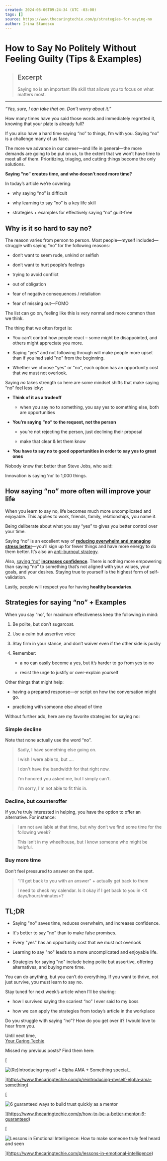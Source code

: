 ```yaml
---
created: 2024-05-06T09:24:34 (UTC -03:00)
tags: []
source: https://www.thecaringtechie.com/p/strategies-for-saying-no
author: Irina Stanescu
---
```


# How to Say No Politely Without Feeling Guilty (Tips & Examples)

> ## Excerpt
> Saying no is an important life skill that allows you to focus on what matters most.

---
_“Yes, sure, I can take that on. Don’t worry about it.”_

How many times have you said those words and immediately regretted it, knowing that your plate is already full?

If you also have a hard time saying “no” to things, I’m with you. Saying “no” is a challenge many of us face.

The more we advance in our career—and life in general—the more demands are going to be put on us, to the extent that we won’t have time to meet all of them. Prioritizing, triaging, and cutting things become the only solutions.

**Saying “no” creates time, and who doesn’t need more time?**

In today’s article we’re covering:

-   why saying “no” is difficult
    
-   why learning to say “no” is a key life skill
    
-   strategies + examples for effectively saying “no” guilt-free
    

## **Why is it so hard to say no?**

The reason varies from person to person. Most people—myself included—struggle with saying “no” for the following reasons:

-   don’t want to seem rude, unkind or selfish
    
-   don’t want to hurt people’s feelings
    
-   trying to avoid conflict
    
-   out of obligation
    
-   fear of negative consequences / retaliation
    
-   fear of missing out—FOMO
    

The list can go on, feeling like this is very normal and more common than we think.

The thing that we often forget is:

-   You can’t control how people react – some might be disappointed, and others might appreciate you more.
    
-   Saying "yes" and not following through will make people more upset than if you had said "no" from the beginning.
    
-   Whether we choose "yes" or "no", each option has an opportunity cost that we must not overlook.
    

Saying _no_ takes strength so here are some mindset shifts that make saying “no” feel less icky:

-   **Think of it as a tradeoff**
    
    -   when you say no to something, you say yes to something else, both are opportunities
        
-   **You’re saying “no” to the request, not the person**
    
    -   you’re not rejecting the person, just declining their proposal
        
    -   make that clear & let them know
        
-   **You have to say no to good opportunities in order to say yes to great ones**
    

Nobody knew that better than Steve Jobs, who said:

Innovation is saying ‘no’ to 1,000 things.

## **How saying “no” more often will improve your life**

When you learn to say no, life becomes much more uncomplicated and enjoyable. This applies to work, friends, family, relationships, you name it.

Being deliberate about what you say “yes” to gives you better control over your time.

Saying “no” is an excellent way of **[reducing overwhelm and managing stress better](https://www.harleytherapy.co.uk/counselling/saying-no.htm)**—you’ll sign up for fewer things and have more energy to do them better. It’s also an [anti-burnout strategy](https://www.thecaringtechie.com/i/38548756/say-no).

Also, [saying “no”](https://www.psychologytoday.com/us/blog/mind-matters-from-menninger/202111/the-power-of-saying-no) **[increases confidence](https://www.psychologytoday.com/us/blog/mind-matters-from-menninger/202111/the-power-of-saying-no)**. There is nothing more empowering than saying “no” to something that’s not aligned with your values, your goals, and your desires. Staying true to yourself is the highest form of self-validation.

Lastly, people will respect you for having **healthy boundaries**.

## **Strategies for saying “no” + Examples**

When you say “no”, for maximum effectiveness keep the following in mind:

1.  Be polite, but don’t sugarcoat.
    
2.  Use a calm but assertive voice
    
3.  Stay firm in your stance, and don’t waiver even if the other side is pushy
    
4.  Remember:
    
    -   a no can easily become a yes, but it’s harder to go from yes to no
        
    -   resist the urge to justify or over-explain yourself
        

Other things that might help:

-   having a prepared response—or script on how the conversation might go.
    
-   practicing with someone else ahead of time
    

Without further ado, here are my favorite strategies for saying no:

### **Simple decline**

Note that none actually use the word “no”.

> Sadly, I have something else going on.
> 
> I wish I were able to, but ….
> 
> I don't have the bandwidth for that right now.
> 
> I'm honored you asked me, but I simply can't.
> 
> I'm sorry, I'm not able to fit this in.

### **Decline, but counteroffer**

If you’re truly interested in helping, you have the option to offer an alternative. For instance:

> I am not available at that time, but why don’t we find some time for the following week?
> 
> This isn’t in my wheelhouse, but I know someone who might be helpful.

### **Buy more time**

Don’t feel pressured to answer on the spot.

> “I’ll get back to you with an answer” + actually get back to them
> 
> I need to check my calendar. Is it okay if I get back to you in <X days/hours/minutes>?

## **TL;DR**

-   Saying "no" saves time, reduces overwhelm, and increases confidence.
    
-   It's better to say "no" than to make false promises.
    
-   Every "yes" has an opportunity cost that we must not overlook
    
-   Learning to say "no" leads to a more uncomplicated and enjoyable life.
    
-   Strategies for saying "no" include being polite but assertive, offering alternatives, and buying more time.
    

You can do anything, but you can’t do everything. If you want to thrive, not just survive, you must learn to say no.

Stay tuned for next week’s article when I’ll be sharing:

-   how I survived saying the scariest “no” I ever said to my boss
    
-   how we can apply the strategies from today’s article in the workplace
    

Do you struggle with saying “no”? How do you get over it? I would love to hear from you.

Until next time,  
[Your Caring Techie](https://irinastanescu.com/)

Missed my previous posts? Find them here:

[

![(Re)Introducing myself + Elpha AMA + Something special...](https://substackcdn.com/image/fetch/w_140,h_140,c_fill,f_auto,q_auto:good,fl_progressive:steep,g_auto/https%3A%2F%2Fsubstack-post-media.s3.amazonaws.com%2Fpublic%2Fimages%2F5b1a73b2-1e8c-4372-855f-14007813aa6e_1608x1050.png)

](https://www.thecaringtechie.com/p/reintroducing-myself-elpha-ama-something)

[

![6 guaranteed ways to build trust quickly as a mentor](https://substackcdn.com/image/fetch/w_140,h_140,c_fill,f_auto,q_auto:good,fl_progressive:steep,g_auto/https%3A%2F%2Fsubstack-post-media.s3.amazonaws.com%2Fpublic%2Fimages%2Fa36f86ed-39b4-43fd-a1e3-7156a12d120f_1090x728.png)

](https://www.thecaringtechie.com/p/how-to-be-a-better-mentor-6-guaranteed)

[

![Lessons in Emotional Intelligence: How to make someone truly feel heard and seen](https://substackcdn.com/image/fetch/w_140,h_140,c_fill,f_auto,q_auto:good,fl_progressive:steep,g_auto/https%3A%2F%2Fsubstack-post-media.s3.amazonaws.com%2Fpublic%2Fimages%2Fc19e910b-6769-46de-9256-a861b7d527cf_5607x3738.jpeg)

](https://www.thecaringtechie.com/p/lessons-in-emotional-intelligence)
